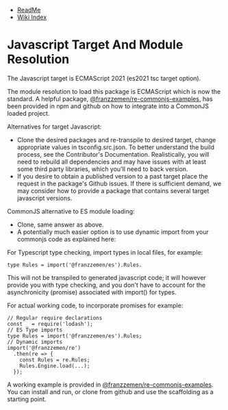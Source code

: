 - [ReadMe](../ReadMe.md)
- [Wiki Index](./WikiIndex.md)

# Javascript Target And Module Resolution

The Javascript target is ECMAScript 2021 (es2021 tsc target option).

The module resolution to load this package is ECMAScript which is now the standard.  A helpful package,
[@franzzemen/re-commonjs-examples](https://www.npmjs.com/package/@franzzemen/re-commonjs-examples), has been
provided in npm and github on how to integrate into a CommonJS loaded project.

Alternatives for target Javascript:

- Clone the desired packages and re-transpile to desired target, change appropriate values in tsconfig.src.json. To
  better understand the build process, see the Contributor's Documentation. Realistically, you will need to rebuild all
  dependencies and may have issues with at least some third party libraries, which you'll need to back version.
- If you desire to obtain a published version to a past target place the request in the package's Github issues. If
  there is sufficient demand, we may consider how to provide a package that contains several target javascript versions.

CommonJS alternative to ES module loading:

- Clone, same answer as above.
- A potentially much easier option is to use dynamic import from your commonjs code as explained here:

For Typescript type checking, import types in local files, for example:

    type Rules = import('@franzzemen/es').Rules.

This will not be transpiled to generated javascript code; it will however provide you with type checking, and you don't
have to account for the asynchronicity (promise) associated with import() for types.

For actual working code, to incorporate promises for example:

    // Regular require declarations
    const _ = require('lodash');
    // ES Type imports
    type Rules = import('@franzzemen/es').Rules;
    // Dynamic imports
    import('@franzzemen/re')
      .then(re => {
        const Rules = re.Rules;
        Rules.Engine.load(...);
      });

A working example is provided
in [@franzzemen/re-commonjs-examples](https://www.npmjs.com/package/@franzzemen/re-commonjs-examples). You can install
and run, or clone from github and use the scaffolding as a starting point.
